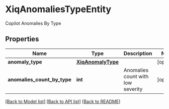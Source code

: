 # XiqAnomaliesTypeEntity

Copilot Anomalies By Type
## Properties
Name | Type | Description | Notes
------------ | ------------- | ------------- | -------------
**anomaly_type** | [**XiqAnomalyType**](XiqAnomalyType.md) |  | [optional] 
**anomalies_count_by_type** | **int** | Anomalies count with low severity | [optional] 

[[Back to Model list]](../README.md#documentation-for-models) [[Back to API list]](../README.md#documentation-for-api-endpoints) [[Back to README]](../README.md)


